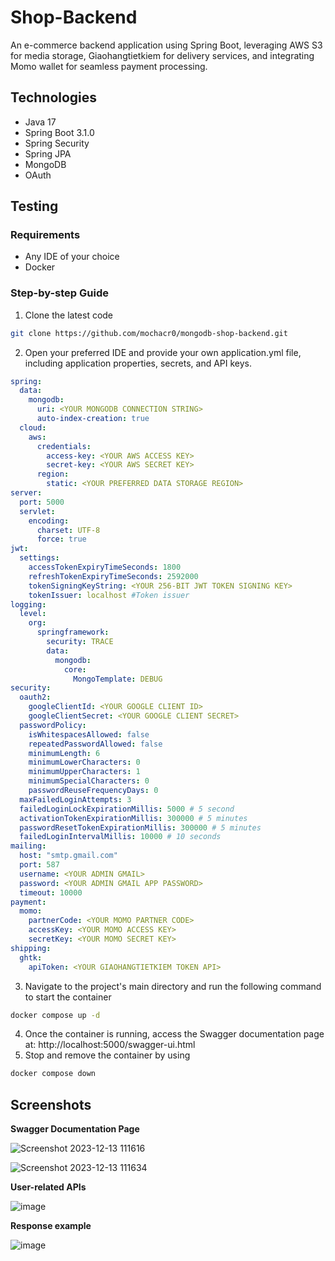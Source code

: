 # Shop-Backend
An e-commerce backend application using Spring Boot, leveraging AWS S3 for media storage, Giaohangtietkiem for delivery services, and integrating Momo wallet for seamless payment processing.
## Technologies
- Java 17
- Spring Boot 3.1.0
- Spring Security
- Spring JPA
- MongoDB
- OAuth
## Testing
### Requirements
- Any IDE of your choice
- Docker
### Step-by-step Guide
1. Clone the latest code
```bash
git clone https://github.com/mochacr0/mongodb-shop-backend.git
```
2. Open your preferred IDE and provide your own application.yml file, including application properties, secrets, and API keys.
``` yaml
spring:
  data:
    mongodb:
      uri: <YOUR MONGODB CONNECTION STRING>
      auto-index-creation: true
  cloud:
    aws:
      credentials:
        access-key: <YOUR AWS ACCESS KEY>
        secret-key: <YOUR AWS SECRET KEY>
      region:
        static: <YOUR PREFERRED DATA STORAGE REGION>
server:
  port: 5000
  servlet:
    encoding:
      charset: UTF-8
      force: true
jwt:
  settings:
    accessTokenExpiryTimeSeconds: 1800
    refreshTokenExpiryTimeSeconds: 2592000
    tokenSigningKeyString: <YOUR 256-BIT JWT TOKEN SIGNING KEY>
    tokenIssuer: localhost #Token issuer
logging:
  level:
    org:
      springframework:
        security: TRACE
        data:
          mongodb:
            core:
              MongoTemplate: DEBUG
security:
  oauth2:
    googleClientId: <YOUR GOOGLE CLIENT ID>
    googleClientSecret: <YOUR GOOGLE CLIENT SECRET>
  passwordPolicy:
    isWhitespacesAllowed: false
    repeatedPasswordAllowed: false
    minimumLength: 6
    minimumLowerCharacters: 0
    minimumUpperCharacters: 1
    minimumSpecialCharacters: 0
    passwordReuseFrequencyDays: 0
  maxFailedLoginAttempts: 3
  failedLoginLockExpirationMillis: 5000 # 5 second
  activationTokenExpirationMillis: 300000 # 5 minutes
  passwordResetTokenExpirationMillis: 300000 # 5 minutes
  failedLoginIntervalMillis: 10000 # 10 seconds
mailing:
  host: "smtp.gmail.com"
  port: 587
  username: <YOUR ADMIN GMAIL>
  password: <YOUR ADMIN GMAIL APP PASSWORD>
  timeout: 10000
payment:
  momo:
    partnerCode: <YOUR MOMO PARTNER CODE>
    accessKey: <YOUR MOMO ACCESS KEY>
    secretKey: <YOUR MOMO SECRET KEY>
shipping:
  ghtk:
    apiToken: <YOUR GIAOHANGTIETKIEM TOKEN API>
```
3. Navigate to the project's main directory and run the following command to start the container
```bash
docker compose up -d
```
4. Once the container is running, access the Swagger documentation page at: http://localhost:5000/swagger-ui.html
5. Stop and remove the container by using
```bash
docker compose down
```
## Screenshots
**Swagger Documentation Page**

![Screenshot 2023-12-13 111616](https://github.com/mochacr0/mongodb-shop-backend/assets/64319905/69842aba-9e64-4529-888b-f97144ec8c2c)

![Screenshot 2023-12-13 111634](https://github.com/mochacr0/mongodb-shop-backend/assets/64319905/33fdfb08-fa5d-4bb4-9a88-0ef297a9f683)

**User-related APIs**

![image](https://github.com/mochacr0/mongodb-shop-backend/assets/64319905/1d273a83-e6a6-45ca-a5f8-9d460c7b22e9)

**Response example**

![image](https://github.com/mochacr0/mongodb-shop-backend/assets/64319905/397e7412-b766-4187-94f1-7d7ffaf75743)
